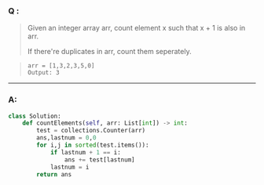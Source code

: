 ### Q :
> Given an integer array arr, count element x such that x + 1 is also in arr.
>
> If there're duplicates in arr, count them seperately.

> ```
> arr = [1,3,2,3,5,0]
> Output: 3
> ```

***

### A:


```python
class Solution:
    def countElements(self, arr: List[int]) -> int:
        test = collections.Counter(arr)
        ans,lastnum = 0,0
        for i,j in sorted(test.items()):
            if lastnum + 1 == i:
                ans += test[lastnum]
            lastnum = i
        return ans
```
